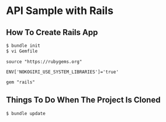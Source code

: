 # API Sample with Rails

## How To Create Rails App

```bash
$ bundle init
$ vi Gemfile
```

```
source "https://rubygems.org"

ENV['NOKOGIRI_USE_SYSTEM_LIBRARIES']='true'

gem "rails"
```

## Things To Do When The Project Is Cloned

```bash
$ bundle update
```
